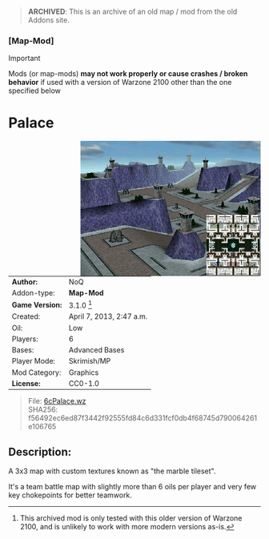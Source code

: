 > **ARCHIVED**: This is an archive of an old map / mod from the old Addons site.

### [Map-Mod]

> [!IMPORTANT]
> Mods (or map-mods) **may not work properly or cause crashes / broken behavior** if used with a version of Warzone 2100 other than the one specified below

# Palace

<img src="./preview.jpg" align="right" />

| | |
| - | - |
| __Author:__ | NoQ |
| Addon-type: | __Map-Mod__ |
| __Game Version:__ | 3.1.0 [^1] |
| Created: | April 7, 2013, 2:47 a.m. |
| Oil: | Low |
| Players: | 6 |
| Bases: | Advanced Bases |
| Player Mode: | Skrimish/MP |
| Mod Category: | Graphics |
| __License:__ | CC0-1.0 |

> File: [6cPalace.wz](https://github.com/Warzone2100/old-addons-site/raw/main/assets/117/6cPalace.wz)  
> SHA256: f56492ec6ed87f3442f92555fd84c6d331fcf0db4f68745d790064261e106765

## Description:

A 3x3 map with custom textures known as "the marble tileset".

It's a team battle map with slightly more than 6 oils per player and very few key chokepoints for better teamwork.

[^1]: This archived mod is only tested with this older version of Warzone 2100, and is unlikely to work with more modern versions as-is.
